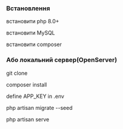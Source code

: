 ### Встановлення

встановити php 8.0+

встановити MySQL

встановити composer

### Або локальний сервер(OpenServer)

git clone

composer install

define APP_KEY in .env

php artisan migrate --seed

php artisan serve
